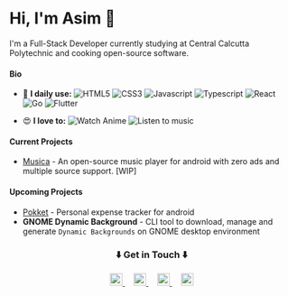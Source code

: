# Hi, I'm Asim :wave:
I'm a Full-Stack Developer currently studying at Central Calcutta Polytechnic and cooking open-source software.

#### Bio
- 🤩️ **I daily use:** ![HTML5](https://img.shields.io/badge/-HTML5-E34F26?style=flat&logo=html5&logoColor=white) ![CSS3](https://img.shields.io/badge/-CSS3-1572B6?style=flat&logo=css3&logoColor=white) ![Javascript](https://img.shields.io/badge/-JavaScript-eed718?style=flat&logo=javascript&logoColor=ffffff) ![Typescript](http://img.shields.io/badge/-Typescript-007ACC?style=flat&logo=typescript&logoColor=white) ![React](https://img.shields.io/badge/-React-000000?style=flat&logo=react&logoColor=00c8ff) ![Go](http://img.shields.io/badge/-Go-007ACC?style=flat&logo=go&logoColor=white) ![Flutter](http://img.shields.io/badge/-Flutter-11698e?style=flat&logo=flutter&logoColor=a7c5eb)

- 😍️ **I love to:** ![Watch Anime](https://img.shields.io/badge/-Watch%20Anime-1a508b?style=for-the-badge&logo=anime) ![Listen to music](https://img.shields.io/badge/-Listen%20to%20music-black?style=for-the-badge&logo=music)

#### Current Projects
- [Musica](https://github.com/asimbera/musica) - An open-source music player for android with zero ads and multiple source support. [WIP]
#### Upcoming Projects
- [Pokket](https://github.com/asimbera/pokket) - Personal expense tracker for android
- **GNOME Dynamic Background** - CLI tool to download, manage and generate `Dynamic Backgrounds`  on GNOME desktop environment

<div align="center">
    <h3 align="center">⬇️ Get in Touch ⬇️</h3>
</div>

<p align="center">
    <a align="center" href="https://twitter.com/its_asim_bera">
  <img alt="Asim's Twitter" width="22px" src="https://cdn.jsdelivr.net/npm/simple-icons@v3/icons/twitter.svg" />
    </a>
&nbsp&nbsp&nbsp
<a align="center" href="https://asim.social/">
<img alt="Asim's Personal Site" width="22px" src="https://cdn.jsdelivr.net/npm/simple-icons@3.2.0/icons/write-dot-as.svg" />

</a>
&nbsp&nbsp&nbsp
<a href="https://github.com/asimbera">
  <img  alt="Asim's Github" width="22px" src="https://cdn.jsdelivr.net/npm/simple-icons@v3/icons/github.svg" />
</a>
&nbsp&nbsp&nbsp
<a href="mailto: asimbera@outlook.in">
  <img  alt="Asim's Mail" width="22px" src="https://cdn.jsdelivr.net/npm/simple-icons@v3/icons/gmail.svg" />
</a>

<br />
</p>
